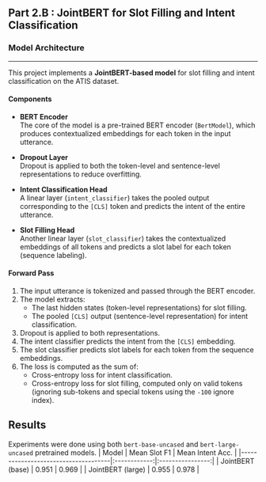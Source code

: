 ## Part 2.B : JointBERT for Slot Filling and Intent Classification

### Model Architecture
-----------------------

This project implements a **JointBERT-based model** for slot filling and intent classification on the ATIS dataset.

#### Components

- **BERT Encoder**  
  The core of the model is a pre-trained BERT encoder (`BertModel`), which produces contextualized embeddings for each token in the input utterance.

- **Dropout Layer**  
  Dropout is applied to both the token-level and sentence-level representations to reduce overfitting.

- **Intent Classification Head**  
  A linear layer (`intent_classifier`) takes the pooled output corresponding to the `[CLS]` token and predicts the intent of the entire utterance.

- **Slot Filling Head**  
  Another linear layer (`slot_classifier`) takes the contextualized embeddings of all tokens and predicts a slot label for each token (sequence labeling).

#### Forward Pass

1. The input utterance is tokenized and passed through the BERT encoder.
2. The model extracts:
   - The last hidden states (token-level representations) for slot filling.
   - The pooled `[CLS]` output (sentence-level representation) for intent classification.
3. Dropout is applied to both representations.
4. The intent classifier predicts the intent from the `[CLS]` embedding.
5. The slot classifier predicts slot labels for each token from the sequence embeddings.
6. The loss is computed as the sum of:
   - Cross-entropy loss for intent classification.
   - Cross-entropy loss for slot filling, computed only on valid tokens (ignoring sub-tokens and special tokens using the `-100` ignore index).


## Results
Experiments were done using both `bert-base-uncased` and `bert-large-uncased` pretrained models.
| Model                              | Mean Slot F1 | Mean Intent Acc. |
|-------------------------------------|:------------:|:----------------:|
| JointBERT  (base)                    |    0.951     |      0.969       |
| JointBERT (large)              |    0.955     |      0.978       |